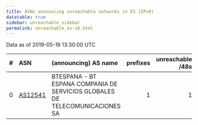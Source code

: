 ```yaml
---
title: ASNs announcing unreachable networks in ES (IPv6)
datatable: true
sidebar: unreachable_sidebar
permalink: unreachable_es-v6.html
---
```


Data as of 2019-05-19 13:30:00 UTC


<div class="datatable-begin"></div>

|   # | ASN                                    | (announcing) AS name                                                         |   prefixes |   unreachable /48s |
|----:|:---------------------------------------|:-----------------------------------------------------------------------------|-----------:|-------------------:|
|   0 | [AS12541](unreachable_AS12541-v6.html) | BTESPANA - BT ESPANA COMPANIA DE SERVICIOS GLOBALES DE TELECOMUNICACIONES SA |          1 |                  1 |

<div class="datatable-end"></div>